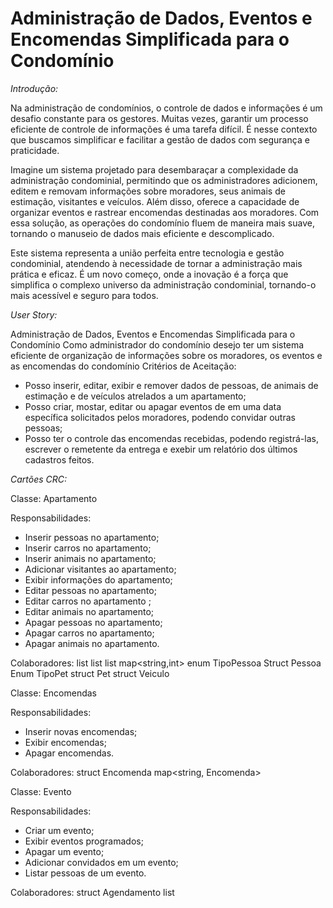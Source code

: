 # Administração de Dados, Eventos e Encomendas Simplificada para o Condomínio

*Introdução:*

Na administração de condomínios, o controle de dados e informações é um desafio constante para os gestores. Muitas vezes, garantir um processo eficiente de controle de informações é uma tarefa difícil. É nesse contexto que buscamos simplificar e facilitar a gestão de dados com segurança e praticidade. 

Imagine um sistema projetado para desembaraçar a complexidade da administração condominial, permitindo que os administradores adicionem, editem e removam informações sobre moradores, seus animais de estimação, visitantes e veículos. Além disso, oferece a capacidade de organizar eventos e rastrear encomendas destinadas aos moradores. Com essa solução, as operações do condomínio fluem de maneira mais suave, tornando o manuseio de dados mais eficiente e descomplicado. 

Este sistema representa a união perfeita entre tecnologia e gestão condominial, atendendo à necessidade de tornar a administração mais prática e eficaz. É um novo começo, onde a inovação é a força que simplifica o complexo universo da administração condominial, tornando-o mais acessível e seguro para todos.


*User Story:*

Administração de Dados, Eventos e Encomendas Simplificada para o Condomínio
Como administrador do condomínio desejo ter um sistema eficiente de organização de informações sobre os moradores, os eventos e as encomendas do condomínio
Critérios de Aceitação:
- Posso inserir, editar, exibir e remover dados de pessoas, de animais de estimação e de veículos atrelados a um apartamento;
- Posso criar, mostar, editar ou apagar eventos de em uma data específica solicitados pelos moradores, podendo convidar outras pessoas;
- Posso ter o controle das encomendas recebidas, podendo registrá-las, escrever o remetente da entrega e exebir um relatório dos últimos cadastros feitos.


*_Cartões CRC:_*

Classe: Apartamento


Responsabilidades:
- Inserir pessoas no apartamento;
- Inserir carros no apartamento;
- Inserir animais no apartamento;
- Adicionar visitantes ao apartamento;
- Exibir informações do apartamento;
- Editar pessoas no apartamento;
- Editar carros no apartamento ;
- Editar animais no apartamento;
- Apagar pessoas no apartamento;
- Apagar carros no apartamento;
- Apagar animais no apartamento.


Colaboradores:
list <Pessoas>
list <Pets>
list <Veiculos>
map<string,int>
enum TipoPessoa
Struct Pessoa
Enum TipoPet
struct Pet
struct Veiculo


Classe: Encomendas

Responsabilidades:
- Inserir novas encomendas;
- Exibir encomendas;
- Apagar encomendas.

Colaboradores:
struct Encomenda
map<string, Encomenda>

Classe: Evento

Responsabilidades:
- Criar um evento;
- Exibir eventos programados;
- Apagar um evento;
- Adicionar convidados em um evento;
- Listar pessoas de um evento.

Colaboradores:
struct Agendamento
list<Agendamento>

